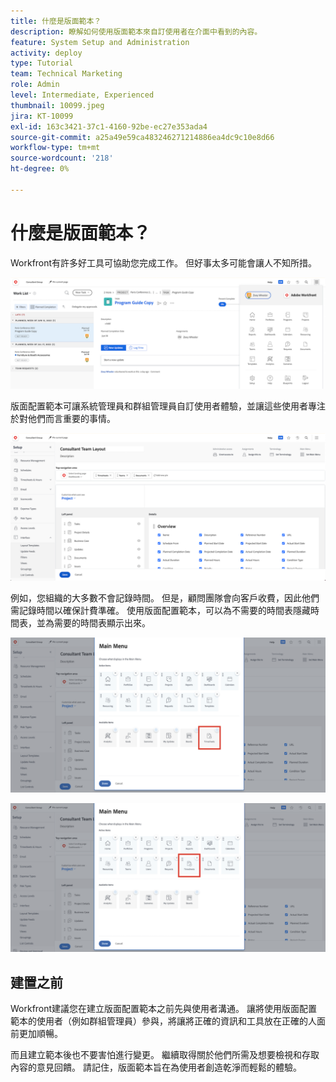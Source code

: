 ```yaml
---
title: 什麼是版面範本？
description: 瞭解如何使用版面範本來自訂使用者在介面中看到的內容。
feature: System Setup and Administration
activity: deploy
type: Tutorial
team: Technical Marketing
role: Admin
level: Intermediate, Experienced
thumbnail: 10099.jpeg
jira: KT-10099
exl-id: 163c3421-37c1-4160-92be-ec27e353ada4
source-git-commit: a25a49e59ca483246271214886ea4dc9c10e8d66
workflow-type: tm+mt
source-wordcount: '218'
ht-degree: 0%

---
```


# 什麼是版面範本？

Workfront有許多好工具可協助您完成工作。 但好事太多可能會讓人不知所措。

![首頁和主要功能表](assets/what-are-layout-templates-01.png)

版面配置範本可讓系統管理員和群組管理員自訂使用者體驗，並讓這些使用者專注於對他們而言重要的事情。

![首頁和主要功能表](assets/what-are-layout-templates-02.png)

例如，您組織的大多數不會記錄時間。 但是，顧問團隊會向客戶收費，因此他們需記錄時間以確保計費準確。 使用版面配置範本，可以為不需要的時間表隱藏時間表，並為需要的時間表顯示出來。

![首頁和主要功能表](assets/what-are-layout-templates-03.png)

![首頁和主要功能表](assets/what-are-layout-templates-04.png)


## 建置之前

Workfront建議您在建立版面配置範本之前先與使用者溝通。 讓將使用版面配置範本的使用者（例如群組管理員）參與，將讓將正確的資訊和工具放在正確的人面前更加順暢。

而且建立範本後也不要害怕進行變更。 繼續取得關於他們所需及想要檢視和存取內容的意見回饋。 請記住，版面範本旨在為使用者創造乾淨而輕鬆的體驗。
